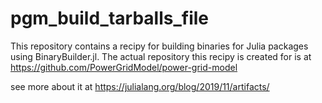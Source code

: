 # pgm_build_tarballs_file
This repository contains a recipy for building binaries for Julia packages using BinaryBuilder.jl.
The actual repository this recipy is created for is at https://github.com/PowerGridModel/power-grid-model

see more about it at https://julialang.org/blog/2019/11/artifacts/
